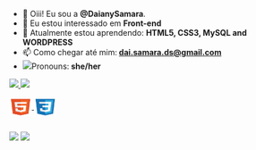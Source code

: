 - 👋 Oiii! Eu sou a <b>@DaianySamara</b>.
- 👀 Eu estou interessado em <b> Front-end</b>
- 🌱 Atualmente estou aprendendo: <b> HTML5, CSS3, MySQL and WORDPRESS </b>
- 📫 Como chegar até mim:<b> dai.samara.ds@gmail.com</b>
- <img src="https://img.icons8.com/plumpy/24/000000/female.png"/>Pronouns:<b> she/her</b>


<!---
DaianySamara/DaianySamara is a ✨ special ✨ repository because its `README.md` (this file) appears on your GitHub profile.
You can click the Preview link to take a look at your changes.
--->

 <div>
  <a href="https://https://github.com/DaianySamara">
  <img height="180em" src="https://github-readme-stats.vercel.app/api?username=daianysamara&show_icons=true&theme=dracula&include_all_commits=true&count_private=true"/>
  <img height="180em" src="https://github-readme-stats.vercel.app/api/top-langs/?username=daianysamara&layout=compact&langs_count=16&theme=dracula"/>
</div>
<div style="display: inline_block"><br>
  <!---  <img align="center" alt="Rafa-Js" height="30" width="40" src="https://raw.githubusercontent.com/devicons/devicon/master/icons/javascript/javascript-plain.svg">
  <img align="center" alt="Rafa-Ts" height="30" width="40" src="https://raw.githubusercontent.com/devicons/devicon/master/icons/typescript/typescript-plain.svg">
  <img align="center" alt="Rafa-React" height="30" width="40" src="https://raw.githubusercontent.com/devicons/devicon/master/icons/react/react-original.svg">--->
  <img align="center" alt="Rafa-HTML" height="30" width="40" src="https://raw.githubusercontent.com/devicons/devicon/master/icons/html5/html5-original.svg">
  <img align="center" alt="Rafa-CSS" height="30" width="40" src="https://raw.githubusercontent.com/devicons/devicon/master/icons/css3/css3-original.svg">
  <!---  <img align="center" alt="Rafa-Python" height="30" width="40" src="https://raw.githubusercontent.com/devicons/devicon/master/icons/python/python-original.svg">
  <img align="center" alt="Rafa-Csharp" height="30" width="40" src="https://raw.githubusercontent.com/devicons/devicon/master/icons/csharp/csharp-original.svg">
  <!---<img align="right" alt="Rafa-yoda" src="https://cdn.discordapp.com/attachments/795358919417397249/825430589581688872/hi.gif"> --->
 </div>
  
  ##
 
<div> 
 <!--- <a href="" target="_blank"><img src="https://img.shields.io/badge/YouTube-FF0000?style=for-the-badge&logo=youtube&logoColor=white" target="_blank"></a>
  <a href="" target="_blank"><img src="https://img.shields.io/badge/-Instagram-%23E4405F?style=for-the-badge&logo=instagram&logoColor=white" target="_blank"></a>
 	<a href="" target="_blank"><img src="https://img.shields.io/badge/Twitch-9146FF?style=for-the-badge&logo=twitch&logoColor=white" target="_blank"></a>
 <a href="h" target="_blank"><img src="https://img.shields.io/badge/Discord-7289DA?style=for-the-badge&logo=discord&logoColor=white" target="_blank"></a> --->
  <a href = "mailto:dai.samara.ds@gmail.com"><img src="https://img.shields.io/badge/-Gmail-%23333?style=for-the-badge&logo=gmail&logoColor=white" target="_blank"></a>
  <a href="https://www.linkedin.com/in/daiany-santos-3358ba215" target="_blank"><img src="https://img.shields.io/badge/-LinkedIn-%230077B5?style=for-the-badge&logo=linkedin&logoColor=white" target="_blank"></a> 
 
 <!--- ![Snake animation](https://github.com/rafaballerini/rafaballerini/blob/output/github-contribution-grid-snake.svg)--->
 
</div>

